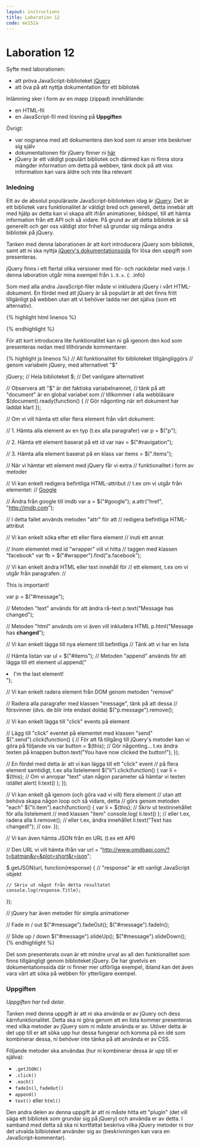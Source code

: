 ```yaml
---
layout: instructions
title: Laboration 12
code: me152a
---
```


# Laboration 12

Syfte med laborationen:

* att pröva JavaScript-biblioteket [jQuery](https://jquery.com/)
* att öva på att nyttja dokumentation för ett bibliotek

Inlämning sker i form av en mapp (zippad) innehållande:

* en HTML-fil
* en JavaScript-fil med lösning på __Uppgiften__

Övrigt:

* var nogranna med att dokumentera den kod som ni anser inte beskriver sig själv
* dokumentationen för jQuery finner ni [här](http://api.jquery.com/)
* jQuery är ett väldigt populärt bibliotek och därmed kan ni finna stora mängder information om detta på webben, tänk dock på att viss information kan vara äldre och inte lika relevant

### Inledning

Ett av de absolut populäraste JavaScript-biblioteken idag är [jQuery](https://jquery.com/). Det är ett bibliotek vars funktionalitet är väldigt bred och generell, detta innebär att med hjälp av detta kan vi skapa allt ifrån animationer, bildspel,  till att hämta information från ett API och så vidare. På grund av att detta bibliotek är så generellt och ger oss väldigt stor frihet så grundar sig många andra bibliotek på jQuery. 

Tanken med denna laborationen är att kort introducera jQuery som bibliotek, samt att ni ska nyttja [jQuery's dokumentationssida](http://api.jquery.com/) för lösa den uppgift som presenteras.

jQuery finns i ett flertal olika versioner med för- och nackdelar med varje. I denna laboration utgår mina exempel från `1.9.x`.
{: .info}

Som med alla andra JavaScript-filer måste vi inkludera jQuery i vårt HTML-dokument. En fördel med att jQuery är så populärt är att det finns fritt tillgänligt på webben utan att vi behöver ladda ner det själva (som ett alternativ).

{% highlight html linenos %}
<!doctype html>
<html>
    <head>
        <meta charset="utf-8">
        <title>Laboration 12</title>
    </head>
    <body>
        <!-- Inkludera jQuery -->
        <script src="https://code.jquery.com/jquery-1.9.1.min.js"></script>
    </body>
</html>
{% endhighlight %}

För att kort introducera lite funktionalitet kan ni gå igenom den kod som presenteras nedan med tillhörande kommentarer.

{% highlight js linenos %}
// All funktionalitet för biblioteket tillgängliggörs
// genom variabeln jQuery, med alternativet "$"

jQuery; // Hela biblioteket
$; // Det vanligare alternativet

// Observera att "$" är det faktiska variabelnamnet,
// tänk på att "document" är en global variabel som
// tillkommer i alla webbläsare
$(document).ready(function() {
    // Gör någonting när ert dokument har laddat klart
});

// Om vi vill hämta ett eller flera element från vårt dokument:

// 1. Hämta alla element av en typ (t.ex alla paragrafer)
var p = $("p");

// 2. Hämta ett element baserat på ett id
var nav = $("#navigation");

// 3. Hämta alla element baserat på en klass
var items = $(".items");

// När vi hämtar ett element med jQuery får vi extra
// funktionalitet i form av metoder

// Vi kan enkelt redigera befintliga HTML-attribut
// t.ex om vi utgår från elementet:
// <a href="http://google.se" id="google">Google</a>

// Ändra från google till imdb
var a = $("#google");
a.attr("href", "http://imdb.com");

// I detta fallet används metoden "attr" för att
// redigera befintliga HTML-attribut

// Vi kan enkelt söka efter ett eller flera element
// inuti ett annat

// Inom elementet med id "wrapper" vill vi hitta
// taggen <a> med klassen "facebook"
var fb = $("#wrapper").find("a.facebook");

// Vi kan enkelt ändra HTML eller text innehåll för
// ett element, t.ex om vi utgår från paragrafen:
// <p id="message">This is important!</p>

var p = $("#message");

// Metoden "text" används för att ändra rå-text
p.text("Message has changed");

// Metoden "html" används om vi även vill inkludera HTML
p.html("Message has <strong>changed</strong>");

// Vi kan enkelt lägga till nya element till befintliga
// Tänk att vi har en lista <ul id="items"></ul>

// Hämta listan
var ul = $("#items");
// Metoden "append" används för att lägga till ett element
ul.append("<li>I'm the last element!</li>");

// Vi kan enkelt radera element från DOM genom metoden "remove"

// Radera alla paragrafer med klassen "message", tänk på att dessa
// försvinner (dvs. de blir inte endast dolda)
$("p.message").remove();

// Vi kan enkelt lägga till "click" events på element

// Lägg till "click" eventet på elementet med klassen "send"
$(".send").click(function() {
    // För att få tillgång till jQuery's metoder kan vi göra på följande vis
    var button = $(this);
    // Gör någonting... t.ex ändra texten på knappen
    button.text("You have now clicked the button!");
});

// En fördel med detta är att vi kan lägga till ett "click" event
// på flera element samtidigt, t.ex alla listelement
$("li").click(function() {
    var li = $(this);
    // Om vi anropar "text" utan någon parameter så hämtar vi texten istället
    alert( li.text() );
});

// Vi kan enkelt gå igenom (och göra vad vi vill) flera element
// utan att behöva skapa någon loop och så vidare, detta
// görs genom metoden "each"
$("li.item").each(function() {
    var li = $(this);
    // Skriv ut textinnehållet för alla listelement
    // med klassen "item"
    console.log( li.text() );
    // eller t.ex, radera alla
    li.remove();
    // eller t.ex, ändra innehållet
    li.text("Text has changed!");
    // osv.
});

// Vi kan även hämta JSON från en URL (t.ex ett API)

// Den URL vi vill hämta ifrån
var url = "http://www.omdbapi.com/?t=batman&y=&plot=short&r=json";

$.getJSON(url, function(response) {
    // "response" är ett vanligt JavaScript objekt

    // Skriv ut något från detta resultatet
    console.log(response.Title);
});

// jQuery har även metoder för simpla animationer

// Fade in / out
$("#message").fadeOut();
$("#message").fadeIn();

// Slide up / down
$("#message").slideUp();
$("#message").slideDown();
{% endhighlight %}

Det som presenterats ovan är ett mindre urval av all den funktionalitet som finns tillgängligt genom biblioteket jQuery. De har givetvis en dokumentationssida där ni finner mer utförliga exempel, ibland kan det även vara värt att söka på webben för ytterligare exempel.

### Uppgiften

_Uppgiften har två delar._

Tanken med denna uppgift är att ni ska använda er av jQuery och dess kärnfunktionalitet. Detta ska ni göra genom att en lista kommer presenteras med vilka metoder av jQuery som ni måste använda er av. Utöver detta är det upp till er att söka upp hur dessa fungerar och komma på en idé som kombinerar dessa, ni behöver inte tänka på att använda er av CSS.

Följande metoder ska användas (hur ni kombinerar dessa är upp till er själva):

* `.getJSON()`
* `.click()`
* `.each()`
* `fadeIn()`, `fadeOut()`
* `append()`
* `text()` eller `html()`

Den andra delen av denna uppgift är att ni måste hitta ett "plugin" (det vill säga ett bibliotek som grundar sig på jQuery) och använda er av detta. I samband med detta så ska ni kortfattat beskriva vilka jQuery metoder ni _tror_ det utvalda bilbioteket använder sig av (beskrivningen kan vara en JavaScript-kommentar).
